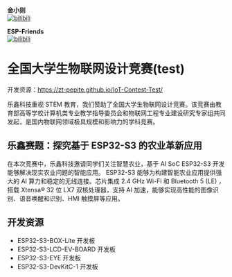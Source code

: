 
**金小则**</br>
<a href="https://github.com/ZT-Pepite/IoT-Contest-Test">
  <img alt="bilibili" src="https://img.shields.io/badge/dynamic/json?url=https%3A%2F%2Fapi.swo.moe%2Fstats%2Fbilibili%2F22663245&query=count&color=282c34&label=bilibili&labelColor=FE7398&logo=data%3Aimage%2Fpng%3Bbase64%2CiVBORw0KGgoAAAANSUhEUgAAAGAAAABgCAYAAADimHc4AAAD7ElEQVR4nO2dW9WrMBCFK6ESkFAJSKiESqgEHCABCZWAhEpAAhL2ecik5dDc%2FpXLBDLfWnlqy0xmJ5BMQnq5CIIgCIIgCIIgCIIgCEIBAHQAemYfrgCunD6wAKAHsEKxALgx+bCQD8%2FS9tmgVqeDr1lLigDgZvDhXso+K9TyTBQRwRJ8AHjntl0Flh5QRAQK%2FmKxPeayWx2OXpBNBKiHvi34b7T2MC4pAvW6twR%2FRwkRKPizBN8CgEcuESj4Lwm+BwBjahEk+H8EwJRKhOaCDzW8e1JLfkUUH1NgmR3XmHffHR1l+72BSs8d7w8U+JDAnZERQMcV+CtUi7dNqFqibB4J7vtrq7xKCuAasbTMXCL4T+5aVk6+2xHUrWdhruAR6HIJcOeu2UHI8zyAe2ytWfEdWz9PVvQ8YAmIQ5dDAB9LFsMVAv8oMO2zAGrC5WNIarRiAuKR9jYEd9pY08aa6uUzIHGRdkgKd8pY0yc1WjEBAqypDYoAG0QAZkQAZkQAZkQAZk4vANQenjsSzS3I%2FwcSbXU5jQBUkRtdf4Rar90v8kSv3+I3ffCCSpk8I%2Fw+lgDkdI%2Fv2rEp2CaiWm1AsDQLlDAD+dlFXLMeAaCSeLZdaSFE5VUQNot38cKuEeBgAsSuG0flVZBmEanbXfNQAsS0fgBYIn2fIu3%2FBBMHEyBmDXlFfA8IzeHb+Ems4WAChKykrVA9ZfsQTL57jXzRg4A5wC%2FA8N4ADiZAZwm2XjW75Qh2KOTfA0p4kygPw28OJcCVgn3nDnYo2EwEYRgGH0qAMyICMCMCMCMCMCMCMCMCMCMCfP3qwHDOQ4AAUekTk8FaBRihJnZdYbvtCGC7LvmkM63GjVDINPFrQgCq5ETXfmMzI90FXzPvfqt7x4rEu%2FZaEcCUxFvgz2zO+BUn6UkoaEEAsptiMSX5e8FoRYCN7cVgb4Vq7U%2FH50Pq4JNP7Qiw8UFnJwcK+tXy+Wj6PLEvPgHSHv5UgwA1IQIwwyFAyLJin9RoxYgAzAQIkPwNmf26busC+OIx5TDqo5nDT+F%2FSS%2F9CYzwb+No49zNy2evkYv0LywGGAXUvp6eSneycqOic0w20k7CNgKE7jJunSGLACTCxF27ylmQc98T5MQUH49swd+I0HPXslLKnT0N+wnkrTKi9JZL%2FL9i1SorMmdeQ4TQQ7OFMxIMzGD45w8nUL1im7efENZLJpgPSw0pfz0cdt4U3230Td%2FTvx2R6d2FrHhEWLkq5PELOMsRPHCPnAZGv1xJteL7jbJiaW3sB2nDvPC%2FosSYvjRQz4cJ6n7KO3rYQL7M+L6nVtfDVRAEQRAEQRAEQRAEIZ5%2FSAXmdfXaoQsAAAAASUVORK5CYII%3D&suffix=+&cacheSeconds=1)"/>

</a>

**ESP-Friends**</br>
<a href="https://github.com/ZT-Pepite/IoT-Contest-Test">
  <img alt="bilibili" src="https://img.shields.io/badge/dynamic/json?url=https%3A%2F%2Fapi.swo.moe%2Fstats%2Fbilibili%2F3493296718482287&query=count&color=282c34&label=bilibili&labelColor=FE7398&logo=bilibili&logoColor=white&logoSvg=data%3Aimage%2Fsvg%2Bxml%3Bbase64%2CPHN2ZyB2aWV3Qm94PSIwIDAgNTIgNTIiIHhtbG5zPSJodHRwOi8vd3d3LnczLm9yZy8yMDAwL3N2ZyI%2BPHBhdGggZD0iTTEuMzczNTIgMTcuMzUzMjJIOC4xMzUzMjNMMTcuMzUzMjIgMTYuNzUzMjF6IE0yLjEzNTMyIDMuMDAwMDJMMi4xMzUzMjIgMy4wMDAwMnoiLz48L3N2Zz4%3D)"/>

</a>



# 全国大学生物联网设计竞赛(test)

开发资源：https://zt-pepite.github.io/IoT-Contest-Test/

乐鑫科技重视 STEM 教育，我们赞助了全国大学生物联网设计竞赛。该竞赛由教育部高等学校计算机类专业教学指导委员会和物联网工程专业建设研究专家组共同发起，是国内物联网领域极具规模和影响力的学科竞赛。
## 乐鑫赛题：探究基于 ESP32-S3 的农业革新应用

在本次竞赛中，乐鑫科技邀请同学们关注智慧农业，基于 AI SoC ESP32-S3 开发能够解决现实农业问题的智能应用。
ESP32-S3 能够为构建智能农业应用提供强大的 AI 算力和稳定的无线连接。芯片集成 2.4 GHz Wi-Fi 和 Bluetooth 5 (LE) ，搭载 Xtensa® 32 位 LX7 双核处理器，支持 AI 加速，能够实现高性能的图像识别、语音唤醒和识别、HMI 触摸屏等应用。



## 开发资源
- ESP32-S3-BOX-Lite 开发板
- ESP32-S3-LCD-EV-BOARD 开发板
- ESP32-S3-EYE 开发板
- ESP32-S3-DevKitC-1 开发板
